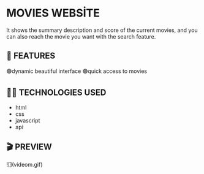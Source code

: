 <h1> MOVIES WEBSİTE</h1>

It shows the summary description and score of the current movies, and you can also reach the movie you want with the search feature.

<h2> 🎲 FEATURES </h2>

🟣dynamic beautiful interface
🟣quick access to movies

<h2> ⛓️‍💥 TECHNOLOGIES USED </h2>

- html
- css
- javascript
- api

<h2> 🎬 PREVIEW </h2>
![](videom.gif)
